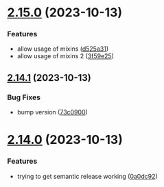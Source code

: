 # [2.15.0](https://github.com/pagerinc/eslint-plugin-css-modules/compare/v2.14.1...v2.15.0) (2023-10-13)


### Features

* allow usage of mixins ([d525a31](https://github.com/pagerinc/eslint-plugin-css-modules/commit/d525a31c1c6b33fc4f2b7cb8e699715bbba17b2d))
* allow usage of mixins 2 ([3f59e25](https://github.com/pagerinc/eslint-plugin-css-modules/commit/3f59e253635e5268e159f92ca23e7c8dfc822649))

## [2.14.1](https://github.com/pagerinc/eslint-plugin-css-modules/compare/v2.14.0...v2.14.1) (2023-10-13)


### Bug Fixes

* bump version ([73c0900](https://github.com/pagerinc/eslint-plugin-css-modules/commit/73c0900d0c3587b3dc1bd095f59046d0a30cc27f))

# [2.14.0](https://github.com/pagerinc/eslint-plugin-css-modules/compare/v2.13.0...v2.14.0) (2023-10-13)


### Features

* trying to get semantic release working ([0a0dc92](https://github.com/pagerinc/eslint-plugin-css-modules/commit/0a0dc92f274a299e4ddb28c662e0091d179211f4))
